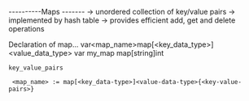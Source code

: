 ----------Maps -------
  -> unordered collection of key/value pairs
  -> implemented by hash table
  -> provides efficient add, get and delete operations

  Declaration of map...
    var<map_name>map[<key_data_type>]<value_data_type>
    var my_map map[string]int

    key_value_pairs

     <map_name> := map[<key_data-type>]<value-data-type>{<key-value-pairs>}
